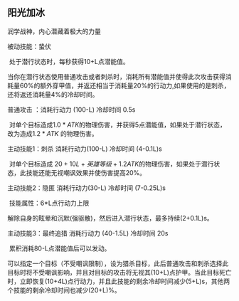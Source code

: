 ## 阳光加冰

润学战神，内心潜藏着极大的力量



被动技能：蛰伏

​	处于潜行状态时，每秒获得10+L点潜能值。

​	当你在潜行状态使用普通攻击或者刺杀时，消耗所有潜能值并使得此次攻击获得消耗量60%的额外穿甲值，并返还相当于消耗量20%的行动力,如果使用的是刺杀，还将返还消耗量4%的冷却时间。



普通攻击 ：消耗行动力 (100-L) 冷却时间 0.5s

​	对单个目标造成$1.0*ATK$的物理伤害，并获得5点潜能值，如果处于潜行状态，改为造成$1.2*ATK$ 的物理伤害。



主动技能1：刺杀 消耗行动力(100-L) 冷却时间 (4-0.1L)s 

​	对单个目标造成 $20+10L+英雄等级+1.2ATK$的物理伤害，如果处于潜行状态，此技能还能无视嘲讽效果并使伤害提高20%。



主动技能2：隐匿 消耗行动力(30-L) 冷却时间 (7-0.25L)s

​	技能属性：6*L点行动力上限

​	解除自身的眩晕和沉默(强驱散)，然后进入潜行状态，最多持续(2+0.1L)s。



主动技能3：最终追猎 消耗行动力 (40-1.5L) 冷却时间 20s

​	累积消耗80-L点潜能值后可以发动。

​	可以指定一个目标（不受嘲讽限制），设为猎杀目标，此后普通攻击和刺杀选择此目标时将不受嘲讽影响，并且对目标的攻击将无视其(10+L)点护甲。当此目标死亡时，立即恢复(10+4L)点行动力，并且此技能的剩余冷却时间减少(5+L)s，其他两个技能的剩余冷却时间也减少(20+L)%。







